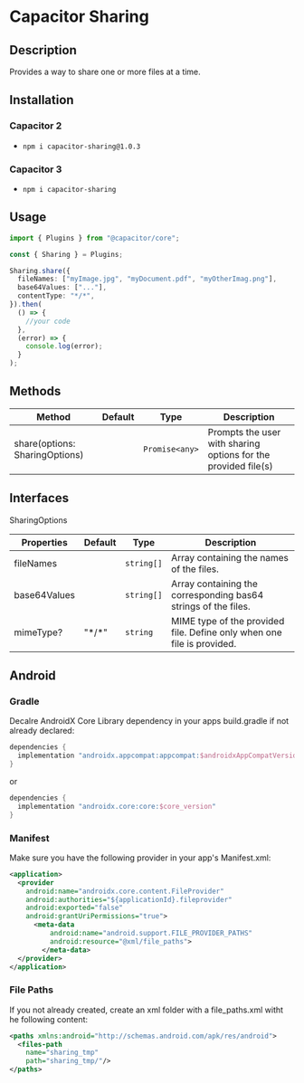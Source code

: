 # Capacitor Sharing

## Description

Provides a way to share one or more files at a time.

## Installation

### Capacitor 2

- `npm i capacitor-sharing@1.0.3`

### Capacitor 3

- `npm i capacitor-sharing`

## Usage

```ts
import { Plugins } from "@capacitor/core";

const { Sharing } = Plugins;

Sharing.share({
  fileNames: ["myImage.jpg", "myDocument.pdf", "myOtherImag.png"],
  base64Values: ["..."],
  contentType: "*/*",
}).then(
  () => {
    //your code
  },
  (error) => {
    console.log(error);
  }
);
```

## Methods

| Method                         | Default | Type           | Description                                                    |
| ------------------------------ | ------- | -------------- | -------------------------------------------------------------- |
| share(options: SharingOptions) |         | `Promise<any>` | Prompts the user with sharing options for the provided file(s) |

## Interfaces

SharingOptions

| Properties   | Default | Type       | Description                                                            |
| ------------ | ------- | ---------- | ---------------------------------------------------------------------- |
| fileNames    |         | `string[]` | Array containing the names of the files.                               |
| base64Values |         | `string[]` | Array containing the corresponding bas64 strings of the files.         |
| mimeType?    | "\*/\*" | `string`   | MIME type of the provided file. Define only when one file is provided. |

## Android

### Gradle

Decalre AndroidX Core Library dependency in your apps build.gradle if not already declared:

```gradle
dependencies {
  implementation "androidx.appcompat:appcompat:$androidxAppCompatVersion"
}
```

or

```gradle
dependencies {
  implementation "androidx.core:core:$core_version"
}
```

### Manifest

Make sure you have the following provider in your app's Manifest.xml:

```xml
<application>
  <provider
    android:name="androidx.core.content.FileProvider"
    android:authorities="${applicationId}.fileprovider"
    android:exported="false"
    android:grantUriPermissions="true">
      <meta-data
          android:name="android.support.FILE_PROVIDER_PATHS"
          android:resource="@xml/file_paths">
        </meta-data>
  </provider>
</application>
```

### File Paths

If you not already created, create an xml folder with a file_paths.xml witht he following content:

```xml
<paths xmlns:android="http://schemas.android.com/apk/res/android">
  <files-path
    name="sharing_tmp"
    path="sharing_tmp/"/>
</paths>
```
